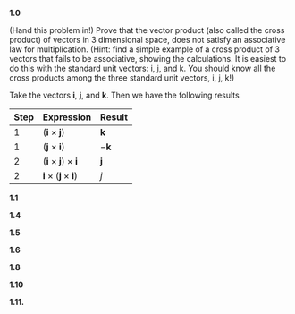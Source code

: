 **1.0**

(Hand this problem in!) Prove that the vector product (also called the cross product) of vectors in 3 dimensional space, does not satisfy an associative law for multiplication. (Hint: find a simple example of a cross product of 3 vectors that fails to be associative, showing the calculations. It is easiest to do this with the standard unit vectors: i, j, and k. You should know all the cross products among the three standard unit vectors, i, j, k!)

Take the vectors $\textbf{i}$, $\textbf{j}$, and $\textbf{k}$. Then we have the following results

| Step | Expression                                     | Result        |
| ---- | ---------------------------------------------- | ------------- |
| 1    | $(\textbf{i}\times\textbf{j})$                 | $\textbf{k}$  |
| 1    | $(\textbf{j}\times\textbf{i})$                 | $-\textbf{k}$ |
| 2    | $(\textbf{i}\times\textbf{j})\times\textbf{i}$ | $\textbf{j}$  |
| 2    | $\textbf{i}\times(\textbf{j}\times\textbf{i})$ | $j$           |

**1.1**



**1.4**



**1.5**



**1.6**



**1.8**



**1.10**



**1.11.**

